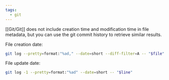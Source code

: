 ```yaml
---
tags:
  - git
---
```


[[Git/Git]] does not include creation time and modification time in file metadata, but you can use the git commit history to retrieve similar results.

File creation date:

```sh
git log --pretty=format:"%ad," --date=short --diff-filter=A -- "$file"
```

File update date:

```sh
git log -1 --pretty=format:"%ad" --date=short -- "$line"
```
